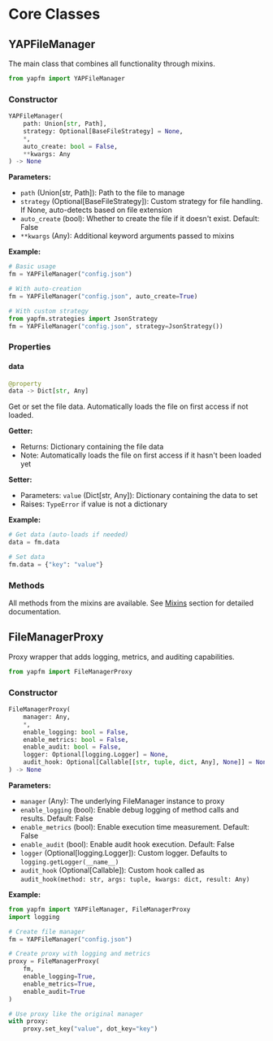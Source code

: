 # Core Classes

## YAPFileManager

The main class that combines all functionality through mixins.

```python
from yapfm import YAPFileManager
```

### Constructor

```python
YAPFileManager(
    path: Union[str, Path],
    strategy: Optional[BaseFileStrategy] = None,
    *,
    auto_create: bool = False,
    **kwargs: Any
) -> None
```

**Parameters:**
- `path` (Union[str, Path]): Path to the file to manage
- `strategy` (Optional[BaseFileStrategy]): Custom strategy for file handling. If None, auto-detects based on file extension
- `auto_create` (bool): Whether to create the file if it doesn't exist. Default: False
- `**kwargs` (Any): Additional keyword arguments passed to mixins

**Example:**
```python
# Basic usage
fm = YAPFileManager("config.json")

# With auto-creation
fm = YAPFileManager("config.json", auto_create=True)

# With custom strategy
from yapfm.strategies import JsonStrategy
fm = YAPFileManager("config.json", strategy=JsonStrategy())
```

### Properties

#### data

```python
@property
data -> Dict[str, Any]
```

Get or set the file data. Automatically loads the file on first access if not loaded.

**Getter:**
- Returns: Dictionary containing the file data
- Note: Automatically loads the file on first access if it hasn't been loaded yet

**Setter:**
- Parameters: `value` (Dict[str, Any]): Dictionary containing the data to set
- Raises: `TypeError` if value is not a dictionary

**Example:**
```python
# Get data (auto-loads if needed)
data = fm.data

# Set data
fm.data = {"key": "value"}
```

### Methods

All methods from the mixins are available. See [Mixins](mixins.md) section for detailed documentation.

## FileManagerProxy

Proxy wrapper that adds logging, metrics, and auditing capabilities.

```python
from yapfm import FileManagerProxy
```

### Constructor

```python
FileManagerProxy(
    manager: Any,
    *,
    enable_logging: bool = False,
    enable_metrics: bool = False,
    enable_audit: bool = False,
    logger: Optional[logging.Logger] = None,
    audit_hook: Optional[Callable[[str, tuple, dict, Any], None]] = None
) -> None
```

**Parameters:**
- `manager` (Any): The underlying FileManager instance to proxy
- `enable_logging` (bool): Enable debug logging of method calls and results. Default: False
- `enable_metrics` (bool): Enable execution time measurement. Default: False
- `enable_audit` (bool): Enable audit hook execution. Default: False
- `logger` (Optional[logging.Logger]): Custom logger. Defaults to `logging.getLogger(__name__)`
- `audit_hook` (Optional[Callable]): Custom hook called as `audit_hook(method: str, args: tuple, kwargs: dict, result: Any)`

**Example:**
```python
from yapfm import YAPFileManager, FileManagerProxy
import logging

# Create file manager
fm = YAPFileManager("config.json")

# Create proxy with logging and metrics
proxy = FileManagerProxy(
    fm,
    enable_logging=True,
    enable_metrics=True,
    enable_audit=True
)

# Use proxy like the original manager
with proxy:
    proxy.set_key("value", dot_key="key")
```
